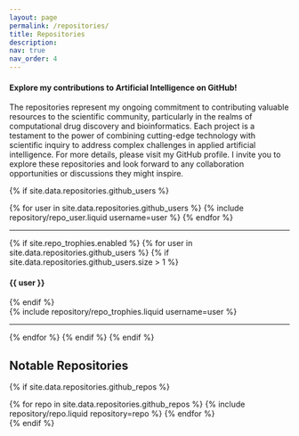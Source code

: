 ```yaml
---
layout: page
permalink: /repositories/
title: Repositories
description:
nav: true
nav_order: 4
---
```


#### Explore my contributions to Artificial Intelligence on GitHub!

The repositories represent my ongoing commitment to contributing valuable resources to the scientific community, particularly in the realms of computational drug discovery and bioinformatics. Each project is a testament to the power of combining cutting-edge technology with scientific inquiry to address complex challenges in applied artificial intelligence. For more details, please visit my GitHub profile. I invite you to explore these repositories and look forward to any collaboration opportunities or discussions they might inspire.

{% if site.data.repositories.github_users %}

<div class="repositories d-flex flex-wrap flex-md-row flex-column justify-content-center align-items-center">
  {% for user in site.data.repositories.github_users %}
    {% include repository/repo_user.liquid username=user %}
  {% endfor %}
</div>

---

{% if site.repo_trophies.enabled %}
{% for user in site.data.repositories.github_users %}
{% if site.data.repositories.github_users.size > 1 %}

  <h4>{{ user }}</h4>
  {% endif %}
  <div class="repositories d-flex flex-wrap flex-md-row flex-column justify-content-between align-items-center">
  {% include repository/repo_trophies.liquid username=user %}
  </div>

---

{% endfor %}
{% endif %}
{% endif %}

## Notable Repositories

{% if site.data.repositories.github_repos %}

<div class="repositories d-flex flex-wrap flex-md-row flex-column justify-content-between align-items-center">
  {% for repo in site.data.repositories.github_repos %}
    {% include repository/repo.liquid repository=repo %}
  {% endfor %}
</div>
{% endif %}
